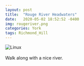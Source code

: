 ```yaml
---
layout: post
title:  "Rouge River Headwaters"
date:   2020-05-02 18:52:52 -0400
img: rougeriver.png
categories: York
tags: Richmond_Hill
---
```


![Linux]({{site.baseurl}}/images/rougeriver.png)
<br>
<br>
Walk along with a nice river.
<br>
<br>
